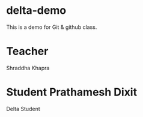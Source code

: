 # delta-demo
This is a demo for Git &amp; github class.

# Teacher 
Shraddha Khapra 

# Student Prathamesh Dixit
Delta Student 

